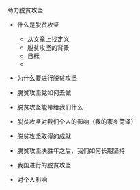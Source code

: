 助力脱贫攻坚

- 什么是脱贫攻坚
  - 从文章上找定义
  - 脱贫攻坚的背景
  - 目标
  - 

- 为什么要进行脱贫攻坚
- 脱贫攻坚党如何去做

- 脱贫攻坚能带给我们什么
- 脱贫攻坚对我们个人的影响（我的家乡菏泽）
- 脱贫攻坚取得的成就
- 脱贫攻坚决胜年之后，我们如何长期坚持







- 我国进行的脱贫攻坚
- 对个人影响